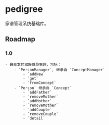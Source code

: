 # pedigree
家谱管理系统基础库。

## Roadmap

### 1.0
	- 最基本的家族成员管理，包括：
		- `PersonManager`, 继承自 `ConceptManager`
			- `addNew`
			- `get`
			- `fromConcept`
		- `Person` 继承自 `Concept`
			- `addFather`
			- `removeMother`
			- `addMother`
			- `removeMother`
			- `addCouple`
			- `removeCouple`
			- `detail`